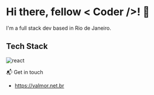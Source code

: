 <h1>Hi there, fellow < Coder />! 👋</h1>

I'm a full stack dev based in Rio de Janeiro.

## Tech Stack

![react](https://upload.wikimedia.org/wikipedia/commons/a/a7/React-icon.svg)

📬 Get in touch

- https://valmor.net.br

